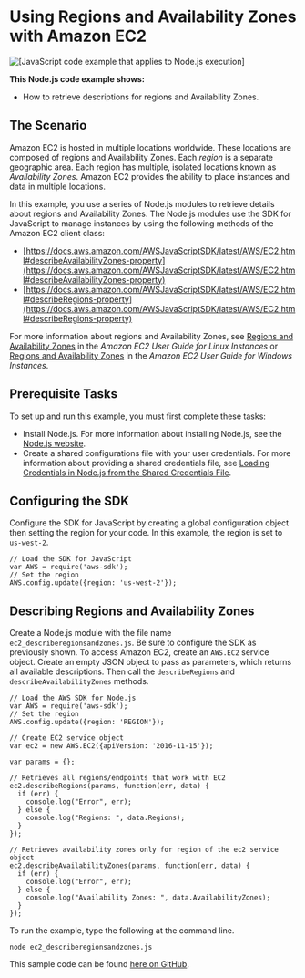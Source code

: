 # Using Regions and Availability Zones with Amazon EC2<a name="ec2-example-regions-availability-zones"></a>

![\[JavaScript code example that applies to Node.js execution\]](http://docs.aws.amazon.com/sdk-for-javascript/v2/developer-guide/images/nodeicon.png)

**This Node\.js code example shows:**
+ How to retrieve descriptions for regions and Availability Zones\.

## The Scenario<a name="ec2-example-regions-availability-zones-scenario"></a>

Amazon EC2 is hosted in multiple locations worldwide\. These locations are composed of regions and Availability Zones\. Each *region* is a separate geographic area\. Each region has multiple, isolated locations known as *Availability Zones*\. Amazon EC2 provides the ability to place instances and data in multiple locations\. 

In this example, you use a series of Node\.js modules to retrieve details about regions and Availability Zones\. The Node\.js modules use the SDK for JavaScript to manage instances by using the following methods of the Amazon EC2 client class:
+ [https://docs.aws.amazon.com/AWSJavaScriptSDK/latest/AWS/EC2.html#describeAvailabilityZones-property](https://docs.aws.amazon.com/AWSJavaScriptSDK/latest/AWS/EC2.html#describeAvailabilityZones-property)
+ [https://docs.aws.amazon.com/AWSJavaScriptSDK/latest/AWS/EC2.html#describeRegions-property](https://docs.aws.amazon.com/AWSJavaScriptSDK/latest/AWS/EC2.html#describeRegions-property)

For more information about regions and Availability Zones, see [Regions and Availability Zones](https://docs.aws.amazon.com/AWSEC2/latest/UserGuide/using-regions-availability-zones.html) in the *Amazon EC2 User Guide for Linux Instances* or [Regions and Availability Zones](https://docs.aws.amazon.com/AWSEC2/latest/WindowsGuide/using-regions-availability-zones.html) in the *Amazon EC2 User Guide for Windows Instances*\.

## Prerequisite Tasks<a name="ec2-example-regions-availability-prerequisites"></a>

To set up and run this example, you must first complete these tasks:
+ Install Node\.js\. For more information about installing Node\.js, see the [Node\.js website](https://nodejs.org)\.
+ Create a shared configurations file with your user credentials\. For more information about providing a shared credentials file, see [Loading Credentials in Node\.js from the Shared Credentials File](loading-node-credentials-shared.md)\.

## Configuring the SDK<a name="ec2-example-regions-availability-configure-sdk"></a>

Configure the SDK for JavaScript by creating a global configuration object then setting the region for your code\. In this example, the region is set to `us-west-2`\.

```
// Load the SDK for JavaScript
var AWS = require('aws-sdk');
// Set the region 
AWS.config.update({region: 'us-west-2'});
```

## Describing Regions and Availability Zones<a name="ec2-example-regions-availability-describing"></a>

Create a Node\.js module with the file name `ec2_describeregionsandzones.js`\. Be sure to configure the SDK as previously shown\. To access Amazon EC2, create an `AWS.EC2` service object\. Create an empty JSON object to pass as parameters, which returns all available descriptions\. Then call the `describeRegions` and `describeAvailabilityZones` methods\.

```
// Load the AWS SDK for Node.js
var AWS = require('aws-sdk');
// Set the region 
AWS.config.update({region: 'REGION'});

// Create EC2 service object
var ec2 = new AWS.EC2({apiVersion: '2016-11-15'});

var params = {};

// Retrieves all regions/endpoints that work with EC2
ec2.describeRegions(params, function(err, data) {
  if (err) {
    console.log("Error", err);
  } else {
    console.log("Regions: ", data.Regions);
  }
});

// Retrieves availability zones only for region of the ec2 service object
ec2.describeAvailabilityZones(params, function(err, data) {
  if (err) {
    console.log("Error", err);
  } else {
    console.log("Availability Zones: ", data.AvailabilityZones);
  }
});
```

To run the example, type the following at the command line\.

```
node ec2_describeregionsandzones.js
```

This sample code can be found [here on GitHub](https://github.com/awsdocs/aws-doc-sdk-examples/blob/master/javascript/example_code/ec2/ec2_describeregionsandzones.js)\.